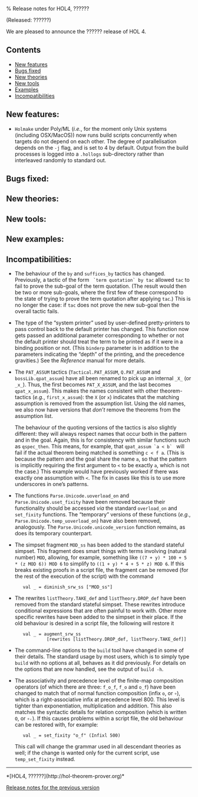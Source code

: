 % Release notes for HOL4, ??????

<!-- search and replace ?????? strings corresponding to release name -->
<!-- indent code within bulleted lists to column 11 -->

(Released: ??????)

We are pleased to announce the ?????? release of HOL 4.

Contents
--------

-   [New features](#new-features)
-   [Bugs fixed](#bugs-fixed)
-   [New theories](#new-theories)
-   [New tools](#new-tools)
-   [Examples](#examples)
-   [Incompatibilities](#incompatibilities)

New features:
-------------

*   `Holmake` under Poly/ML (*i.e.*, for the moment only Unix systems (including OSX/MacOS)) now runs build scripts concurrently when targets do not depend on each other.
    The degree of parallelisation depends on the `-j` flag, and is set to 4 by default.
    Output from the build processes is logged into a `.hollogs` sub-directory rather than interleaved randomly to standard out.

Bugs fixed:
-----------

New theories:
-------------

New tools:
----------

New examples:
---------

Incompatibilities:
------------------

*   The behaviour of the `by` and `suffices_by` tactics has changed.
    Previously, a tactic of the form `` `term quotation` by tac`` allowed `tac` to fail to prove the sub-goal of the term quotation.
    (The result would then be two or more sub-goals, where the first few of these correspond to the state of trying to prove the term quotation after applying `tac`.)
    This is no longer the case: if `tac` does not prove the new sub-goal then the overall tactic fails.

*   The type of the “system printer” used by user-defined pretty-printers to pass control back to the default printer has changed.
    This function now gets passed an additional parameter corresponding to whether or not the default printer should treat the term to be printed as if it were in a binding position or not.
    (This `binderp` parameter is in addition to the parameters indicating the “depth” of the printing, and the precedence gravities.)
    See the *Reference* manual for more details.

*   The `PAT_ASSUM` tactics (`Tactical.PAT_ASSUM`, `Q.PAT_ASSUM` and `bossLib.qpat_assum`) have all been renamed to pick up an internal `_X_` (or `_x_`).
    Thus, the first becomes `PAT_X_ASSUM`, and the last becomes `qpat_x_assum`).
    This makes the names consistent with other theorem-tactics (*e.g.*, `first_x_assum`): the `X` (or `x`) indicates that the matching assumption is removed from the assumption list.
    Using the old names, we also now have versions that *don’t* remove the theorems from the assumption list.

    The behaviour of the quoting versions of the tactics is also slightly different: they will always respect names that occur both in the pattern and in the goal.
    Again, this is for consistency with similar functions such as `qspec_then`.
    This means, for example, that ``qpat_assum `a < b` `` will fail if the actual theorem being matched is something `c < f a`.
    (This is because the pattern and the goal share the name `a`, so that the pattern is implicitly requiring the first argument to `<` to be exactly `a`, which is not the case.)
    This example would have previously worked if there was exactly one assumption with `<`.
    The fix in cases like this is to use more underscores in one’s patterns.

*   The functions `Parse.Unicode.uoverload_on` and `Parse.Unicode.uset_fixity` have been removed because their functionality should be accessed *via* the standard `overload_on` and `set_fixity` functions.
    The “temporary” versions of these functions (*e.g.*, `Parse.Unicode.temp_uoverload_on`) have also been removed, analogously.
    The `Parse.Unicode.unicode_version` function remains, as does its temporary counterpart.

*   The simpset fragment `MOD_ss` has been added to the standard stateful simpset.
    This fragment does smart things with terms involving (natural number) `MOD`, allowing, for example, something like `((7 + y) * 100 + 5 * (z MOD 6)) MOD 6` to simplify to `((1 + y) * 4 + 5 * z) MOD 6`.
    If this breaks existing proofs in a script file, the fragment can be removed (for the rest of the execution of the script) with the command

           val _ = diminish_srw_ss ["MOD_ss"]

*   The rewrites `listTheory.TAKE_def` and `listTheory.DROP_def` have been removed from the standard stateful simpset.
    These rewrites introduce conditional expressions that are often painful to work with.
    Other more specific rewrites have been added to the simpset in their place.
    If the old behaviour is desired in a script file, the following will restore it

           val _ = augment_srw_ss
                    [rewrites [listTheory.DROP_def, listTheory.TAKE_def]]

*   The command-line options to the `build` tool have changed in some of their details.
    The standard usage by most users, which is to simply type `build` with no options at all, behaves as it did previously.
    For details on the options that are now handled, see the output of `build -h`.

*   The associativity and precedence level of the finite-map composition operators (of which there are three: `f_o_f`, `f_o` and `o_f`) have been changed to match that of normal function composition (infix `o`, or `∘`), which is a right-associative infix at precedence level 800.
    This level is tighter than exponentiation, multiplication and addition.
    This also matches the syntactic details for relation composition (which is written `O`, or `∘ᵣ`).
    If this causes problems within a script file, the old behaviour can be restored with, for example:

           val _ = set_fixity "o_f" (Infixl 500)

    This call will change the grammar used in all descendant theories as well; if the change is wanted only for the current script, use `temp_set_fixity` instead.

* * * * *

<div class="footer">
*[HOL4, ??????](http://hol-theorem-prover.org)*

[Release notes for the previous version](kananaskis-11.release.html)

</div>
